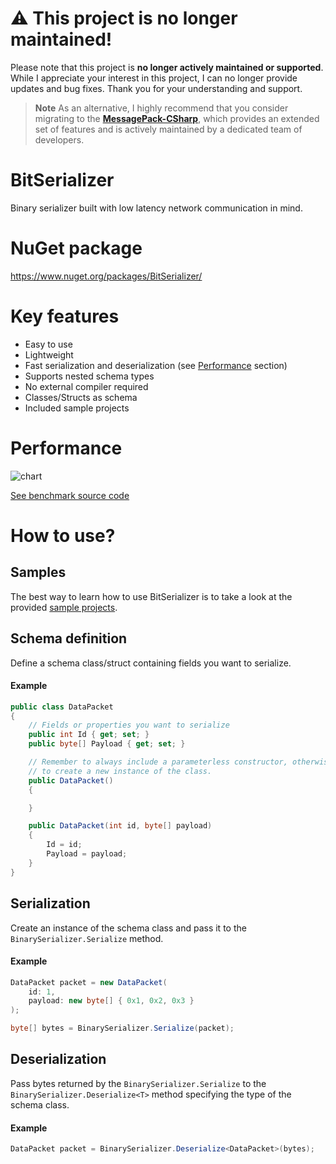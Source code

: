 # ⚠️ This project is no longer maintained!
Please note that this project is **no longer actively maintained or supported**. While I appreciate your interest in this project, I can no longer provide updates and bug fixes. Thank you for your understanding and support.

> **Note**
As an alternative, I highly recommend that you consider migrating to the **[MessagePack-CSharp](https://github.com/neuecc/MessagePack-CSharp)**, which provides an extended set of features and is actively maintained by a dedicated team of developers.

# BitSerializer
Binary serializer built with low latency network communication in mind.
# NuGet package
https://www.nuget.org/packages/BitSerializer/

# Key features
* Easy to use
* Lightweight
* Fast serialization and deserialization (see [Performance](#performance) section)
* Supports nested schema types
* No external compiler required
* Classes/Structs as schema
* Included sample projects
# Performance
![chart](https://i.imgur.com/Dfi1rz6.png)

[See benchmark source code](BitSerializer.Benchmarks/Source/Program.cs)
# How to use?
## Samples
The best way to learn how to use BitSerializer is to take a look at the provided [sample projects](Samples).

## Schema definition
Define a schema class/struct containing fields you want to serialize.
#### Example
```cs
public class DataPacket
{
    // Fields or properties you want to serialize
    public int Id { get; set; }
    public byte[] Payload { get; set; }

    // Remember to always include a parameterless constructor, otherwise the deserializer won't be able
    // to create a new instance of the class.
    public DataPacket()
    {

    }

    public DataPacket(int id, byte[] payload)
    {
        Id = id;
        Payload = payload;
    }
}
```
## Serialization
Create an instance of the schema class and pass it to the ```BinarySerializer.Serialize``` method.
#### Example
```cs
DataPacket packet = new DataPacket(
    id: 1,
    payload: new byte[] { 0x1, 0x2, 0x3 }
);
```
```cs
byte[] bytes = BinarySerializer.Serialize(packet);
```
## Deserialization
Pass bytes returned by the ```BinarySerializer.Serialize``` to the ```BinarySerializer.Deserialize<T>``` method specifying the type of the schema class. 
#### Example
```cs
DataPacket packet = BinarySerializer.Deserialize<DataPacket>(bytes);
```
